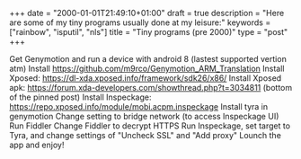+++
date = "2000-01-01T21:49:10+01:00"
draft = true
description = "Here are some of my tiny programs usually done at my leisure:"
keywords = ["rainbow", "isputil", "nls"]
title = "Tiny programs (pre 2000)"
type = "post"
+++

Get Genymotion and run a device with android 8 (lastest supported vertion atm)
Install https://github.com/m9rco/Genymotion_ARM_Translation
Install Xposed: https://dl-xda.xposed.info/framework/sdk26/x86/
Install Xposed apk: https://forum.xda-developers.com/showthread.php?t=3034811 (bottom of the pinned post)
Install Inspeckage: https://repo.xposed.info/module/mobi.acpm.inspeckage
Install tyra in genymotion
Change setting to bridge network (to access Inspeckage UI)
Run Fiddler
Change Fiddler to decrypt HTTPS
Run Inspeckage, set target to Tyra, and change settings  of "Uncheck SSL" and "Add proxy"
Lounch the app and enjoy!

